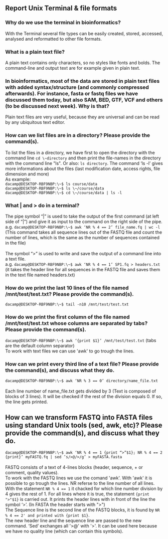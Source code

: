 ## Report Unix Terminal & file formats

### Why do we use the terminal in bioinformatics?
With the Terminal several file types can be easily created, stored, accessed, analysed and reformatted to other file formats. 

### What is a plain text file? 
A plain text contains only characters, so no styles like fonts and bolds. 
The command-line and output text are for example given in plain text.

### In bioinformatics, most of the data are stored in plain text files with added syntax/structure (and commonly compressed afterwards). For instance, fasta or fastq files we have discussed them today, but also SAM, BED, GTF, VCF and others (to be discussed next week). Why is that? 
Plain text files are very useful, because they are universal and can be read by any ubiquitous text editor. 

### How can we list files are in a directory? Please provide the command(s).
To list the files in a directory, we have first to open the directory with the command line `cd \~directory` and then print the file-names in the directory with the command line "ls". Or also: `ls directory`. The command ‘ls -l’ gives more informations about the files (last modification date, access rights, file dimension and more)<br>
As example: <br>
`dacamp@DESKTOP-RBF9NBP:\~$ ls course/data` <br>
`dacamp@DESKTOP-RBF9NBP:\~$ ls \~/course/data` <br>
`dacamp@DESKTOP-RBF9NBP:\~$ cd \~/course/data | ls -l` <br>

### What | and > do in a terminal?
The pipe symbol “|” is used to take the output of the first command (at left side of “|”) and give it as input to the command on the right side of the pipe.<br>
a.g. `dacamp@DESKTOP-RBF9NBP:\~$ awk ‘NR % 4 == 2’ file_name.fq | wc -l` <br>(This command takes all sequence lines out of the FASTQ file and count the number of lines, which is the same as the number of sequences contained in the file)
<br><br> The symbol “>” is used to write and save the output of a command line into a text file.<br>
a.g. `dacamp@DESKTOP-RBF9NBP:\~$ awk ‘NR % 4 == 1’ SP1.fq > headers.txt` <br>(it takes the header line for all sequences in the FASTQ file and saves them in the text file named headers.txt)

### How do we print the last 10 lines of the file named /mnt/test/test.txt? Please provide the command(s).
`dacamp@DESKTOP-RBF9NBP:\~$ tail -n10 /mnt/test/test.txt`

### How do we print the first column of the file named /mnt/test/test.txt whose columns are separated by tabs? Please provide the command(s).
`dacamp@DESKTOP-RBF9NBP:\~$ awk ‘{print $1}’ /mnt/test/test.txt` (tabs are the default column separator)<br>
To work with text files we can use 'awk' to go trough the lines.

### How can we print every third line of a text file? Please provide the command(s), and discuss what they do.
`dacamp@DESKTOP-RBF9NBP:\~$ awk ‘NR % 3 == 0’ directory/name_file.txt` <br><br>
Each line number of name_file.txt gets divided by 3 (Text is composed of blocks of 3 lines). It will be checked if the rest of the division equals 0. If so, the line gets printed.

## How can we transform FASTQ into FASTA files using standard Unix tools (sed, awk, etc)? Please provide the command(s), and discuss what they do.
`dacamp@DESKTOP-RBF9NBP:\~$ awk ‘NR % 4 == 1 {print “>”$1}; NR % 4 == 2 {print}’ myFASTQ.fq | sed ’s/>@/>/g’ > myFASTA.fasta` <br><br>
FASTQ consists of a text of 4-lines blocks (header, sequence, + or comment, quality values). <br>
To work with the FASTQ lines we use the comand 'awk'. With 'awk' it is possible to go trough the lines. NR referse to the line number of all lines. With the statement `NR % 4 == 1` it chacked for which line number division by 4 gives the rest of 1. For all lines where it is true, the statement `{print ">"$1}` is carried out. It prints the header lines with in front of the line the symbol ‘>’. (In FASTA the header starts with ">")<br>
The Sequence line is the second line of the FASTQ blocks, it is found by `NR % 4 == 2' and printed with {print $1}`.<br>
The new header line and the sequence line are passed to the new command. ‘Sed’ exchanges all '>@' with '>'. It can be used here because we have no quality line (which can contain this symbols).
